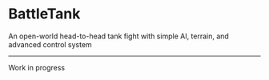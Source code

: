 # BattleTank
An open-world head-to-head tank fight with simple AI, terrain, and advanced control system

---

Work in progress
